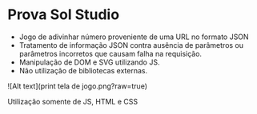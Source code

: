 # Prova Sol Studio

 * Jogo de adivinhar número proveniente de uma URL no formato JSON
 * Tratamento de informação JSON contra ausência de parâmetros ou parâmetros incorretos que causam falha na requisição.
 * Manipulação de DOM e SVG utilizando JS. 
 * Não utilização de bibliotecas externas.
 
 ![Alt text](print tela de jogo.png?raw=true)

Utilização somente de JS, HTML e CSS
